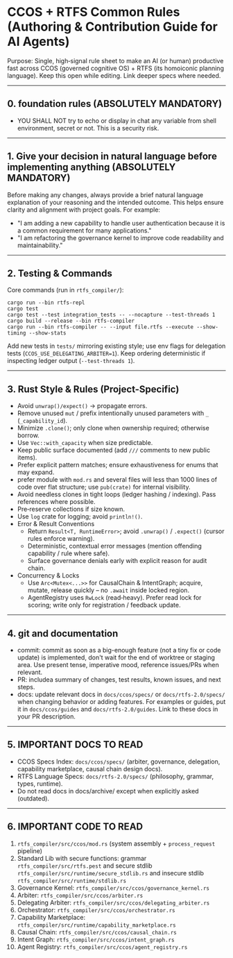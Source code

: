 # CCOS + RTFS Common Rules (Authoring & Contribution Guide for AI Agents)

Purpose: Single, high‑signal rule sheet to make an AI (or human) productive fast across CCOS (governed cognitive OS) + RTFS (its homoiconic planning language). Keep this open while editing. Link deeper specs where needed.

---
## 0. foundation rules (ABSOLUTELY MANDATORY)

- YOU SHALL NOT try to echo or display in chat any variable from shell environment, secret or not. This is a security risk.

---
## 1. Give your decision in natural language before implementing anything (ABSOLUTELY MANDATORY)
Before making any changes, always provide a brief natural language explanation of your reasoning and the intended outcome. This helps ensure clarity and alignment with project goals. For example:
- "I am adding a new capability to handle user authentication because it is a common requirement for many applications."
- "I am refactoring the governance kernel to improve code readability and maintainability."

---
## 2. Testing & Commands
Core commands (run in `rtfs_compiler/`):
```
cargo run --bin rtfs-repl
cargo test
cargo test --test integration_tests -- --nocapture --test-threads 1
cargo build --release --bin rtfs-compiler
cargo run --bin rtfs-compiler -- --input file.rtfs --execute --show-timing --show-stats
```
Add new tests in `tests/` mirroring existing style; use env flags for delegation tests (`CCOS_USE_DELEGATING_ARBITER=1`). Keep ordering deterministic if inspecting ledger output (`--test-threads 1`).

---
## 3. Rust Style & Rules (Project-Specific)
- Avoid `unwrap()/expect()` → propagate errors.
- Remove unused `mut` / prefix intentionally unused parameters with `_` (`_capability_id`).
- Minimize `.clone()`; only clone when ownership required; otherwise borrow.
- Use `Vec::with_capacity` when size predictable.
- Keep public surface documented (add `///` comments to new public items).
- Prefer explicit pattern matches; ensure exhaustiveness for enums that may expand.
- prefer module with `mod.rs` and several files will less than 1000 lines of code over flat structure; use `pub(crate)` for internal visibility.
- Avoid needless clones in tight loops (ledger hashing / indexing). Pass references where possible.
- Pre‑reserve collections if size known.
- Use `log` crate for logging; avoid `println!()`.
- Error & Result Conventions
    - Return `Result<T, RuntimeError>`; avoid `.unwrap()` / `.expect()` (cursor rules enforce warning).
    - Deterministic, contextual error messages (mention offending capability / rule where safe).
    - Surface governance denials early with explicit reason for audit chain.
- Concurrency & Locks
    - Use `Arc<Mutex<...>>` for CausalChain & IntentGraph; acquire, mutate, release quickly – no `.await` inside locked region.
    - AgentRegistry uses `RwLock` (read‑heavy). Prefer read lock for scoring; write only for registration / feedback update.

---

## 4. git and documentation
- commit: commit as soon as a big-enough feature (not a tiny fix or code update) is implemented, don't wait for the end of worktree or staging area. Use present tense, imperative mood, reference issues/PRs when relevant.
- PR: includea summary of changes, test results, known issues, and next steps.
- docs: update relevant docs in `docs/ccos/specs/` or `docs/rtfs-2.0/specs/` when changing behavior or adding features. For examples or guides, put it in `docs/ccos/guides` and `docs/rtfs-2.0/guides`. Link to these docs in your PR description.

---
## 5. IMPORTANT DOCS TO READ
- CCOS Specs Index: `docs/ccos/specs/` (arbiter, governance, delegation, capability marketplace, causal chain design docs).
- RTFS Language Specs: `docs/rtfs-2.0/specs/` (philosophy, grammar, types, runtime).
- Do not read docs in docs/archive/ except when explicitly asked (outdated).

---
## 6. IMPORTANT CODE TO READ
1. `rtfs_compiler/src/ccos/mod.rs` (system assembly + `process_request` pipeline)
2. Standard Lib with secure functions: grammar `rtfs_compiler/src/rtfs.pest` and secure stdlib `rtfs_compiler/src/runtime/secure_stdlib.rs` and insecure stdlib `rtfs_compiler/src/runtime/stdlib.rs`
3. Governance Kernel: `rtfs_compiler/src/ccos/governance_kernel.rs`
4. Arbiter: `rtfs_compiler/src/ccos/arbiter.rs`
5. Delegating Arbiter: `rtfs_compiler/src/ccos/delegating_arbiter.rs`
6. Orchestrator: `rtfs_compiler/src/ccos/orchestrator.rs`
7. Capability Marketplace: `rtfs_compiler/src/runtime/capability_marketplace.rs`
8. Causal Chain: `rtfs_compiler/src/ccos/causal_chain.rs`
9. Intent Graph: `rtfs_compiler/src/ccos/intent_graph.rs`
10. Agent Registry: `rtfs_compiler/src/ccos/agent_registry.rs`
